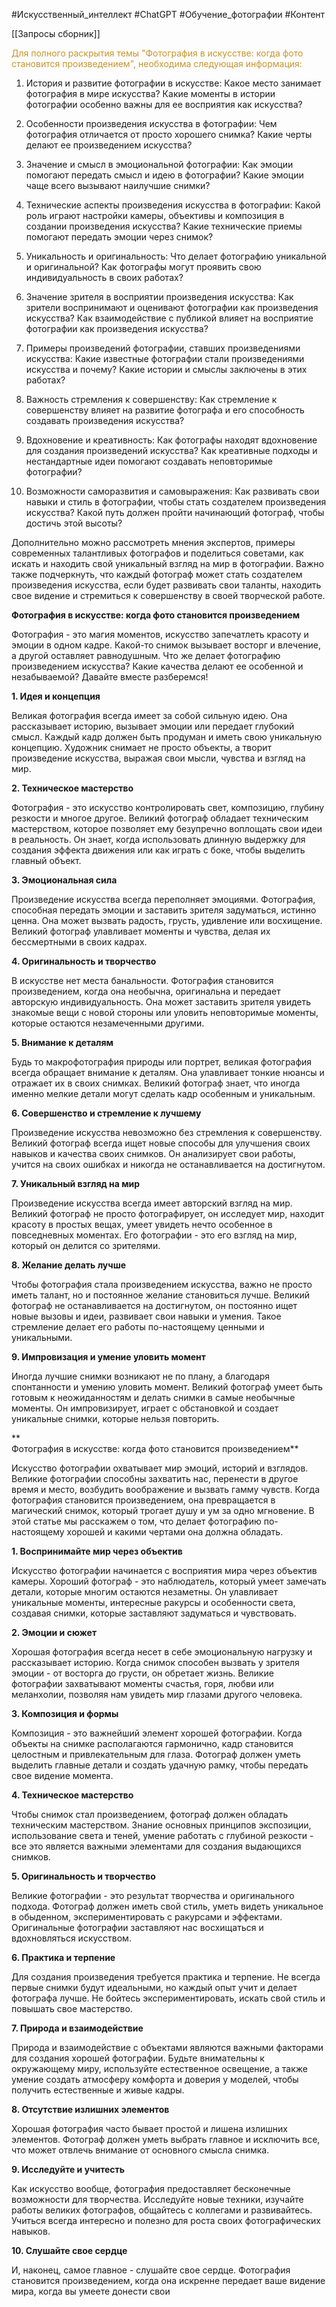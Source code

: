 #Искусственный_интеллект #ChatGPT #Обучение_фотографии #Контент 

[[Запросы сборник]]

  <span style='color:#c7952b'>Для полного раскрытия темы "Фотография в искусстве: когда фото становится произведением", необходима следующая информация:</span>

1. История и развитие фотографии в искусстве: Какое место занимает фотография в мире искусства? Какие моменты в истории фотографии особенно важны для ее восприятия как искусства?
    
2. Особенности произведения искусства в фотографии: Чем фотография отличается от просто хорошего снимка? Какие черты делают ее произведением искусства?
    
3. Значение и смысл в эмоциональной фотографии: Как эмоции помогают передать смысл и идею в фотографии? Какие эмоции чаще всего вызывают наилучшие снимки?
    
4. Технические аспекты произведения искусства в фотографии: Какой роль играют настройки камеры, объективы и композиция в создании произведения искусства? Какие технические приемы помогают передать эмоции через снимок?
    
5. Уникальность и оригинальность: Что делает фотографию уникальной и оригинальной? Как фотографы могут проявить свою индивидуальность в своих работах?
    
6. Значение зрителя в восприятии произведения искусства: Как зрители воспринимают и оценивают фотографии как произведения искусства? Как взаимодействие с публикой влияет на восприятие фотографии как произведения искусства?
    
7. Примеры произведений фотографии, ставших произведениями искусства: Какие известные фотографии стали произведениями искусства и почему? Какие истории и смыслы заключены в этих работах?
    
8. Важность стремления к совершенству: Как стремление к совершенству влияет на развитие фотографа и его способность создавать произведения искусства?
    
9. Вдохновение и креативность: Как фотографы находят вдохновение для создания произведений искусства? Как креативные подходы и нестандартные идеи помогают создавать неповторимые фотографии?
    
10. Возможности саморазвития и самовыражения: Как развивать свои навыки и стиль в фотографии, чтобы стать создателем произведения искусства? Какой путь должен пройти начинающий фотограф, чтобы достичь этой высоты?
    

Дополнительно можно рассмотреть мнения экспертов, примеры современных талантливых фотографов и поделиться советами, как искать и находить свой уникальный взгляд на мир в фотографии. Важно также подчеркнуть, что каждый фотограф может стать создателем произведения искусства, если будет развивать свои таланты, находить свое видение и стремиться к совершенству в своей творческой работе.

**Фотография в искусстве: когда фото становится произведением**

Фотография - это магия моментов, искусство запечатлеть красоту и эмоции в одном кадре. Какой-то снимок вызывает восторг и влечение, а другой оставляет равнодушным. Что же делает фотографию произведением искусства? Какие качества делают ее особенной и незабываемой? Давайте вместе разберемся!

**1. Идея и концепция**

Великая фотография всегда имеет за собой сильную идею. Она рассказывает историю, вызывает эмоции или передает глубокий смысл. Каждый кадр должен быть продуман и иметь свою уникальную концепцию. Художник снимает не просто объекты, а творит произведение искусства, выражая свои мысли, чувства и взгляд на мир.

**2. Техническое мастерство**

Фотография - это искусство контролировать свет, композицию, глубину резкости и многое другое. Великий фотограф обладает техническим мастерством, которое позволяет ему безупречно воплощать свои идеи в реальность. Он знает, когда использовать длинную выдержку для создания эффекта движения или как играть с боке, чтобы выделить главный объект.

**3. Эмоциональная сила**

Произведение искусства всегда переполняет эмоциями. Фотография, способная передать эмоции и заставить зрителя задуматься, истинно ценна. Она может вызвать радость, грусть, удивление или восхищение. Великий фотограф улавливает моменты и чувства, делая их бессмертными в своих кадрах.

**4. Оригинальность и творчество**

В искусстве нет места банальности. Фотография становится произведением, когда она необычна, оригинальна и передает авторскую индивидуальность. Она может заставить зрителя увидеть знакомые вещи с новой стороны или уловить неповторимые моменты, которые остаются незамеченными другими.

**5. Внимание к деталям**

Будь то макрофотография природы или портрет, великая фотография всегда обращает внимание к деталям. Она улавливает тонкие нюансы и отражает их в своих снимках. Великий фотограф знает, что иногда именно мелкие детали могут сделать кадр особенным и уникальным.

**6. Совершенство и стремление к лучшему**

Произведение искусства невозможно без стремления к совершенству. Великий фотограф всегда ищет новые способы для улучшения своих навыков и качества своих снимков. Он анализирует свои работы, учится на своих ошибках и никогда не останавливается на достигнутом.

**7. Уникальный взгляд на мир**

Произведение искусства всегда имеет авторский взгляд на мир. Великий фотограф не просто фотографирует, он исследует мир, находит красоту в простых вещах, умеет увидеть нечто особенное в повседневных моментах. Его фотографии - это его взгляд на мир, который он делится со зрителями.

**8. Желание делать лучше**

Чтобы фотография стала произведением искусства, важно не просто иметь талант, но и постоянное желание становиться лучше. Великий фотограф не останавливается на достигнутом, он постоянно ищет новые вызовы и идеи, развивает свои навыки и умения. Такое стремление делает его работы по-настоящему ценными и уникальными.

**9. Импровизация и умение уловить момент**

Иногда лучшие снимки возникают не по плану, а благодаря спонтанности и умению уловить момент. Великий фотограф умеет быть готовым к неожиданностям и делать снимки в самые необычные моменты. Он импровизирует, играет с обстановкой и создает уникальные снимки, которые нельзя повторить.


**  
Фотография в искусстве: когда фото становится произведением**

Искусство фотографии охватывает мир эмоций, историй и взглядов. Великие фотографии способны захватить нас, перенести в другое время и место, возбудить воображение и вызвать гамму чувств. Когда фотография становится произведением, она превращается в магический снимок, который трогает душу и ум за одно мгновение. В этой статье мы расскажем о том, что делает фотографию по-настоящему хорошей и какими чертами она должна обладать.

**1. Воспринимайте мир через объектив**

Искусство фотографии начинается с восприятия мира через объектив камеры. Хороший фотограф - это наблюдатель, который умеет замечать детали, которые многим остаются незаметны. Он улавливает уникальные моменты, интересные ракурсы и особенности света, создавая снимки, которые заставляют задуматься и чувствовать.

**2. Эмоции и сюжет**

Хорошая фотография всегда несет в себе эмоциональную нагрузку и рассказывает историю. Когда снимок способен вызвать у зрителя эмоции - от восторга до грусти, он обретает жизнь. Великие фотографии захватывают моменты счастья, горя, любви или меланхолии, позволяя нам увидеть мир глазами другого человека.

**3. Композиция и формы**

Композиция - это важнейший элемент хорошей фотографии. Когда объекты на снимке располагаются гармонично, кадр становится целостным и привлекательным для глаза. Фотограф должен уметь выделить главные детали и создать удачную рамку, чтобы передать свое видение момента.

**4. Техническое мастерство**

Чтобы снимок стал произведением, фотограф должен обладать техническим мастерством. Знание основных принципов экспозиции, использование света и теней, умение работать с глубиной резкости - все это является важными элементами для создания выдающихся снимков.

**5. Оригинальность и творчество**

Великие фотографии - это результат творчества и оригинального подхода. Фотограф должен иметь свой стиль, уметь видеть уникальное в обыденном, экспериментировать с ракурсами и эффектами. Оригинальные фотографии заставляют нас восхищаться и вдохновляться искусством.

**6. Практика и терпение**

Для создания произведения требуется практика и терпение. Не всегда первые снимки будут идеальными, но каждый опыт учит и делает фотографа лучше. Не бойтесь экспериментировать, искать свой стиль и повышать свое мастерство.

**7. Природа и взаимодействие**

Природа и взаимодействие с объектами являются важными факторами для создания хорошей фотографии. Будьте внимательны к окружающему миру, используйте естественное освещение, а также умение создать атмосферу комфорта и доверия у моделей, чтобы получить естественные и живые кадры.

**8. Отсутствие излишних элементов**

Хорошая фотография часто бывает простой и лишена излишних элементов. Фотограф должен уметь выбрать главное и исключить все, что может отвлечь внимание от основного смысла снимка.

**9. Исследуйте и учитесть**

Как искусство вообще, фотография предоставляет бесконечные возможности для творчества. Исследуйте новые техники, изучайте работы великих фотографов, общайтесь с коллегами и развивайтесь. Учиться всегда интересно и полезно для роста своих фотографических навыков.

**10. Слушайте свое сердце**

И, наконец, самое главное - слушайте свое сердце. Фотография становится произведением, когда она искренне передает ваше видение мира, когда вы умеете донести свои